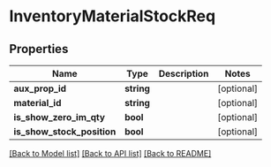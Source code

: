 # InventoryMaterialStockReq

## Properties
Name | Type | Description | Notes
------------ | ------------- | ------------- | -------------
**aux_prop_id** | **string** |  | [optional] 
**material_id** | **string** |  | [optional] 
**is_show_zero_im_qty** | **bool** |  | [optional] 
**is_show_stock_position** | **bool** |  | [optional] 

[[Back to Model list]](../README.md#documentation-for-models) [[Back to API list]](../README.md#documentation-for-api-endpoints) [[Back to README]](../README.md)



